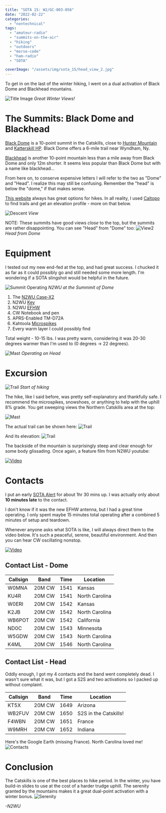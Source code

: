 ```yaml
---
title: "SOTA 15: W2/GC-003-056"
date: "2022-02-22"
categories:
  - "nontechnical"
tags:
  - "amateur-radio"
  - "summits-on-the-air"
  - "hiking"
  - "outdoors"
  - "morse-code"
  - "ham-radio"
  - "SOTA"

coverImage: "/assets/img/sota_15/head_view_2.jpg"
---
```


To get in on the last of the winter hiking, I went on a dual activation of Black Dome and Blackhead mountains.

![Title Image](/assets/img/sota_15/head_view_2.JPEG)
_Great Winter Views!_

# The Summits: Black Dome and Blackhead

[Black Dome](https://summits.sota.org.uk/summit/W2/GC-003) is a 10-point summit in the Catskills, close to [Hunter Mountain](https://summits.sota.org.uk/summit/W2/GC-002) and [Katterskill HP](https://summits.sota.org.uk/summit/W2/GC-008). Black Dome offers a 6-mile trail near Wyndham, Ny.

[Blackhead](https://summits.sota.org.uk/summit/W2/GC-056) is another 10-point mountain less than a mile away from Black Dome and only 12m shorter. It seems less popular than Black Dome but with a name like blackhead...

From here on, to conserve expensive letters I will refer to the two as "Dome" and "Head". I realize this may still be confusing. Remember the "head" is below the "dome," if that makes sense.

[This website](http://catskillmountaineer.com/WB-bkmtnrange.html) always has great options for hikes. In all reality, I used [Caltopo](https://caltopo.com/m/1QD15) to find trails and get an elevation profile - more on that below.

![Descent](/assets/img/sota_15/dome_view.JPEG)
_View_

NOTE: These summits have good views _close_ to the top, but the summits are rather disappointing. You can see "Head" from "Dome" too:
![View2](/assets/img/sota_15/head_from_dome.JPEG)
_Head from Dome_

# Equipment

I tested out my new end-fed at the top, and had great success. I chucked it as far as it could possibly go and still needed some more length. I'm wondering if a SOTA slingshot would be helpful in the future.

![Summit Operating](/assets/img/sota_15/dome_operate.JPEG)
_N2WU at the Summmit of Dome_

1. The [N2WU Case-X2](https://www.n2wu.com/2021-11-25-n2wu-case-x2/)
2. N2WU [Key](https://www.n2wu.com/2022-01-08-2021-odds-and-ends/)
4. N2WU [EFHW](https://www.n2wu.com/2022-01-08-2021-odds-and-ends/)
5. CW Notebook and pen
6. APRS-Enabled TM-D72A
7. Kahtoola [Microspikes](https://kahtoola.com/product/microspikes/)
8. Every warm layer I could possibly find


Total weight - 10-15 lbs. I was pretty warm, considering it was 20-30 degrees warmer than I'm used to (0 degrees -> 22 degrees).

![Mast](/assets/img/sota_15/head_op.JPEG)
_Operating on Head_


# Excursion

![Trail](/assets/img/sota_15/hiking.JPEG)
_Start of hiking_

The hike, like I said before, was pretty self-explanatory and thankfully safe. I recommend the microspikes, snowshoes, or anything to help with the uphill 8% grade. You get sweeping views the Northern Catskills area at the top:

![Mast](/assets/img/sota_15/dome_view.JPEG)

The actual trail can be shown here:
![Trail](/assets/img/sota_15/trail.PNG)

And its elevation:
![Trail](/assets/img/sota_15/elev.PNG)

The backside of the mountain is surprisingly steep and clear enough for some body glissading. Once again, a feature film from N2WU youtube:

[![Video](https://i9.ytimg.com/vi/mIcJC7x1iUI/mq2.jpg?sqp=CJz305AG&rs=AOn4CLAt5FyejM5YrMTiCnc1tpXBrLxoNA)](https://www.youtube.com/watch?v=mIcJC7x1iUI)


# Contacts

I put an early [SOTA Alert](https://sotawatch.sota.org.uk/en/) for about 1hr 30 mins up. I was actually only about **10 minutes late** to the contact.

I don't know if it was the new EFHW antenna, but I had a great time operating. I only spent maybe 15 minutes total operating after a combined 5 minutes of setup and teardown.

Whenever anyone asks what SOTA is like, I will always direct them to the video below. It's such a peaceful, serene, beautiful environment. And then you can hear CW oscillating nonstop.

[![Video](https://i9.ytimg.com/vi/Ve8IEiysPhk/mq2.jpg?sqp=CJz305AG&rs=AOn4CLBq83qEgc6nt2m0g6r_knuColwzYA)](https://youtu.be/Ve8IEiysPhk)

## Contact List - Dome

| Callsign     | Band     | Time | Location |
|--------------|-----------|------------|----|
| W0MNA | 20M CW | 1541 | Kansas |
| KU4R | 20M CW | 1541 | North Carolina |
| W0ERI | 20M CW | 1542 | Kansas |
| K2JB | 20M CW | 1542 | North Carolina |
| WB6POT | 20M CW | 1542 | California |
| ND0C | 20M CW | 1543 | Minnesota |
| W5GDW | 20M CW | 1543 | North Carolina |
| K4ML | 20M CW | 1546 | North Carolina |



## Contact List - Head

Oddly enough, I got my 4 contacts and the band went completely dead. I wasn't sure what it was, but I got a S2S and two activations so I packed up without complaint.

| Callsign     | Band     | Time | Location |
|--------------|-----------|------------|----|
| KT5X | 20M CW | 1649 | Arizona |
| WB2FUV | 20M CW | 1650 | S2S in the Catskills! |
| F4WBN | 20M CW | 1651 | France |
| W9MRH | 20M CW | 1652 | Indiana|

Here's the Google Earth (missing France). North Carolina loved me!
![Contacts](/assets/img/sota_15/GEarth.PNG)

# Conclusion

The Catskills is one of the best places to hike period. In the winter, you have build-in slides to use at the cost of a harder trudge uphill. The serenity granted by the mountains makes it a great dual-point activation with a winter bonus.
![Serenity](https://media1.tenor.com/images/888ff425e32fb0b57e54c6201c20aaf9/tenor.gif)

_-N2WU_
